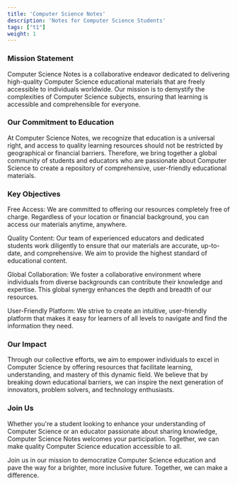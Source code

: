 ```yaml
---
title: 'Computer Science Notes'
description: 'Notes for Computer Science Students'
tags: ["t1"]
weight: 1
---
```


### Mission Statement
Computer Science Notes is a collaborative endeavor dedicated to delivering high-quality Computer Science educational materials that are freely accessible to individuals worldwide. Our mission is to demystify the complexities of Computer Science subjects, ensuring that learning is accessible and comprehensible for everyone.

### Our Commitment to Education
At Computer Science Notes, we recognize that education is a universal right, and access to quality learning resources should not be restricted by geographical or financial barriers. Therefore, we bring together a global community of students and educators who are passionate about Computer Science to create a repository of comprehensive, user-friendly educational materials.

### Key Objectives

Free Access: We are committed to offering our resources completely free of charge. Regardless of your location or financial background, you can access our materials anytime, anywhere.

Quality Content: Our team of experienced educators and dedicated students work diligently to ensure that our materials are accurate, up-to-date, and comprehensive. We aim to provide the highest standard of educational content.

Global Collaboration: We foster a collaborative environment where individuals from diverse backgrounds can contribute their knowledge and expertise. This global synergy enhances the depth and breadth of our resources.

User-Friendly Platform: We strive to create an intuitive, user-friendly platform that makes it easy for learners of all levels to navigate and find the information they need.

### Our Impact
Through our collective efforts, we aim to empower individuals to excel in Computer Science by offering resources that facilitate learning, understanding, and mastery of this dynamic field. We believe that by breaking down educational barriers, we can inspire the next generation of innovators, problem solvers, and technology enthusiasts.

### Join Us
Whether you're a student looking to enhance your understanding of Computer Science or an educator passionate about sharing knowledge, Computer Science Notes welcomes your participation. Together, we can make quality Computer Science education accessible to all.

Join us in our mission to democratize Computer Science education and pave the way for a brighter, more inclusive future. Together, we can make a difference.